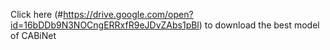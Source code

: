 Click here (#https://drive.google.com/open?id=16bDDb9N3NOCngERRxfR9eJDvZAbs1pBl) to download the best model of CABiNet </br>
